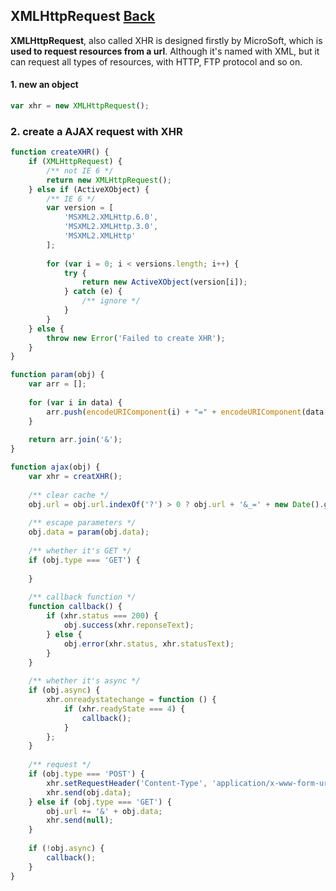 ## XMLHttpRequest [Back](./../web_api.md)

**XMLHttpRequest**, also called XHR is designed firstly by MicroSoft, which is **used to request resources from a url**. Although it's named with XML, but it can request all types of resources, with HTTP, FTP protocol and so on.

#### 1. new an object

```js
var xhr = new XMLHttpRequest();
```

### 2. create a AJAX request with XHR

```js
function createXHR() {
    if (XMLHttpRequest) {
        /** not IE 6 */
        return new XMLHttpRequest();
    } else if (ActiveXObject) {
        /** IE 6 */
        var version = [
            'MSXML2.XMLHttp.6.0',
            'MSXML2.XMLHttp.3.0',
            'MSXML2.XMLHttp'
        ];
        
        for (var i = 0; i < versions.length; i++) {
            try {
                return new ActiveXObject(version[i]);
            } catch (e) {
                /** ignore */
            }
        }
    } else {
        throw new Error('Failed to create XHR');
    }
}

function param(obj) {
    var arr = [];
    
    for (var i in data) {
        arr.push(encodeURIComponent(i) + "=" + encodeURIComponent(data[i]));
    }
    
    return arr.join('&');
}

function ajax(obj) {
    var xhr = creatXHR();
    
    /** clear cache */
    obj.url = obj.url.indexOf('?') > 0 ? obj.url + '&_=' + new Date().getTime() : obj.url + '?_=' + new Date().getTime();
    
    /** escape parameters */
    obj.data = param(obj.data);
    
    /** whether it's GET */
    if (obj.type === 'GET') {
        
    }
    
    /** callback function */
    function callback() {
        if (xhr.status === 200) {
            obj.success(xhr.reponseText);
        } else {
            obj.error(xhr.status, xhr.statusText);
        }
    }
    
    /** whether it's async */
    if (obj.async) {
        xhr.onreadystatechange = function () {
            if (xhr.readyState === 4) {
                callback();
            }
        };
    }
    
    /** request */
    if (obj.type === 'POST') {
        xhr.setRequestHeader('Content-Type', 'application/x-www-form-urlencoded');
        xhr.send(obj.data);
    } else if (obj.type === 'GET') {
        obj.url += '&' + obj.data;
        xhr.send(null);
    }
    
    if (!obj.async) {
        callback();
    }
}
```

